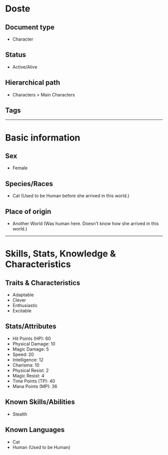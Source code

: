 # Doste

## Document type

 - Character

## Status

 - Active/Alive

## Hierarchical path

 - Characters > Main Characters

## Tags

---

# Basic information

## Sex

 - Female

## Species/Races

 - Cat (Used to be Human before she arrived in this world.)

## Place of origin

 - Another World (Was human here. Doesn't know how she arrived in this world.)

---

# Skills, Stats, Knowledge & Characteristics

## Traits & Characteristics

 - Adaptable
 - Clever
 - Enthusiastic
 - Excitable

## Stats/Attributes

 - Hit Points (HP): 60
 - Physical Damage: 10
 - Magic Damage: 5
 - Speed: 20
 - Intelligence: 12
 - Charisma: 10
 - Physical Resist: 2
 - Magic Resist: 4
 - Time Points (TP): 40
 - Mana Points (MP): 36

## Known Skills/Abilities

 - Stealth

## Known Languages

 - Cat
 - Human (Used to be Human)
